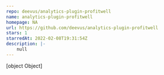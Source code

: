 ```yaml
---
repo: deevus/analytics-plugin-profitwell
name: analytics-plugin-profitwell
homepage: NA
url: https://github.com/deevus/analytics-plugin-profitwell
stars: 1
starredAt: 2022-02-08T19:31:54Z
description: |-
    null
---
```


[object Object]
